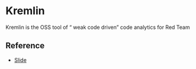 # Kremlin

Kremlin is the OSS tool of  “ weak code driven” code analytics for Red Team

## Reference
 - [Slide](https://docs.google.com/presentation/d/e/2PACX-1vQanSKjWsKp8dUii9bW61ZWNQzbm5cJBbSuVtOreaKUQ8O4JLMfJpUld1H34rHgkFA4FXY_Rmx_LsIC/pub?start=true&loop=false&delayms=10000)
